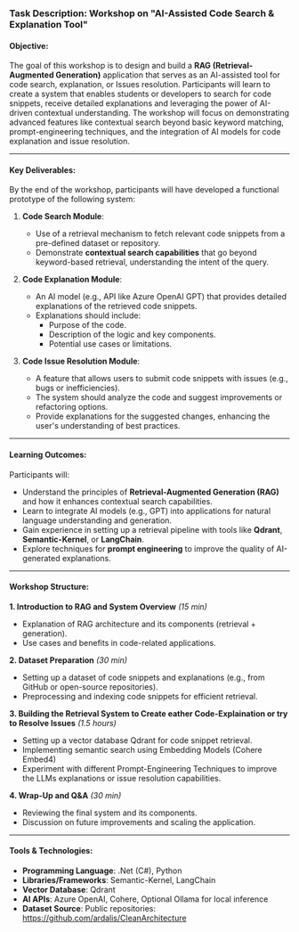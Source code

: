 ### Task Description: Workshop on "AI-Assisted Code Search & Explanation Tool"

#### Objective:
The goal of this workshop is to design and build a **RAG (Retrieval-Augmented Generation)** application that serves as an AI-assisted tool for code search, explanation, or Issues resolution. Participants will learn to create a system that enables students or developers to search for code snippets, receive detailed explanations and leveraging the power of AI-driven contextual understanding. The workshop will focus on demonstrating advanced features like contextual search beyond basic keyword matching, prompt-engineering techniques, and the integration of AI models for code explanation and issue resolution.

---

#### Key Deliverables:
By the end of the workshop, participants will have developed a functional prototype of the following system:

1. **Code Search Module**:
   - Use of a retrieval mechanism to fetch relevant code snippets from a pre-defined dataset or repository.
   - Demonstrate **contextual search capabilities** that go beyond keyword-based retrieval, understanding the intent of the query.

2. **Code Explanation Module**:
   - An AI model (e.g., API like Azure OpenAI GPT) that provides detailed explanations of the retrieved code snippets.
   - Explanations should include:
     - Purpose of the code.
     - Description of the logic and key components.
     - Potential use cases or limitations.

3. **Code Issue Resolution Module**:
   - A feature that allows users to submit code snippets with issues (e.g., bugs or inefficiencies).
   - The system should analyze the code and suggest improvements or refactoring options.
   - Provide explanations for the suggested changes, enhancing the user's understanding of best practices.
---

#### Learning Outcomes:
Participants will:
- Understand the principles of **Retrieval-Augmented Generation (RAG)** and how it enhances contextual search capabilities.
- Learn to integrate AI models (e.g., GPT) into applications for natural language understanding and generation.
- Gain experience in setting up a retrieval pipeline with tools like **Qdrant**, **Semantic-Kernel**, or **LangChain**.
- Explore techniques for **prompt engineering** to improve the quality of AI-generated explanations.

---

#### Workshop Structure:

**1. Introduction to RAG and System Overview** *(15 min)*  
- Explanation of RAG architecture and its components (retrieval + generation).
- Use cases and benefits in code-related applications.

**2. Dataset Preparation** *(30 min)*  
- Setting up a dataset of code snippets and explanations (e.g., from GitHub or open-source repositories).
- Preprocessing and indexing code snippets for efficient retrieval.

**3. Building the Retrieval System to Create eather Code-Explaination or try to Resolve Issues** *(1.5 hours)*  
- Setting up a vector database Qdrant for code snippet retrieval.
- Implementing semantic search using Embedding Models (Cohere Embed4) 
- Experiment with different Prompt-Engineering Techniques to improve the LLMs explanations or issue resolution capabilities.

**4. Wrap-Up and Q&A** *(30 min)*  
- Reviewing the final system and its components.
- Discussion on future improvements and scaling the application.

---

#### Tools & Technologies:
- **Programming Language**: .Net (C#), Python
- **Libraries/Frameworks**: Semantic-Kernel, LangChain 
- **Vector Database**: Qdrant
- **AI APIs**: Azure OpenAI, Cohere, Optional Ollama for local inference
- **Dataset Source**: Public repositories: https://github.com/ardalis/CleanArchitecture 


